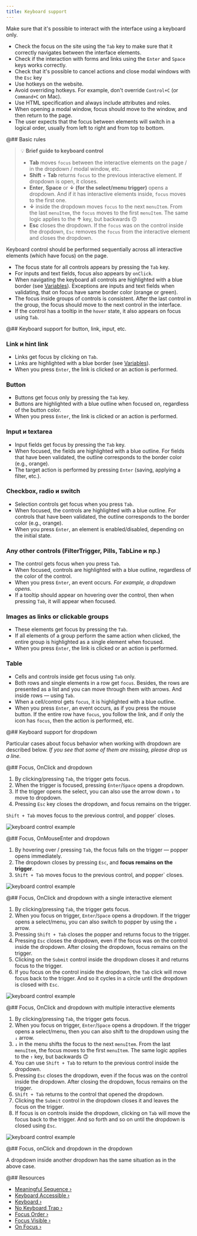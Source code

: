 ```yaml
---
title: Keyboard support
---
```


Make sure that it's possible to interact with the interface using a keyboard only.

- Check the focus on the site using the `Tab` key to make sure that it correctly navigates between the interface elements.
- Check if the interaction with forms and links using the `Enter` and `Space` keys works correctly.
- Check that it's possible to cancel actions and close modal windows with the `Esc` key
- Use hotkeys on the website.
- Avoid overriding hotkeys. For example, don't override `Control+C` (or `Command+C` on Mac).
- Use HTML specification and always include attributes and roles.
- When opening a modal window, focus should move to the window, and then return to the page.
- The user expects that the focus between elements will switch in a logical order, usually from left to right and from top to bottom.

@## Basic rules

> 💡 **Brief guide to keyboard control**
>
> - **Tab** moves `focus` between the interactive elements on the page / in the dropdown / modal window, etc.
> - **Shift** + **Tab** returns `focus` to the previous interactive element. If dropdown is open, it closes.
> - **Enter**, **Space** or **↓** **(for the select/menu trigger)** opens a dropdown. And if it has interactive elements inside, `focus` moves to the first one.
> - **↓** inside the dropdown moves `focus` to the next `menuItem`. From the last `menuItem`, the `focus` moves to the first `menuItem`. The same logic applies to the **↑** key, but backwards 🙃
> - **Esc** closes the dropdown. If the `focus` was on the control inside the dropdown, `Esc` removes the `focus` from the interactive element and closes the dropdown.

Keyboard control should be performed sequentially across all interactive elements (which have focus) on the page.

- The focus state for all controls appears by pressing the `Tab` key.
- For inputs and text fields, focus also appears by `onClick`.
- When navigating the keyboard all controls are highlighted with a blue border (see [Variables](/style/variables/#ab8464)). Exceptions are inputs and text fields when validating, that on focus have same border color (orange or green).
- The focus inside groups of controls is consistent. After the last control in the group, the focus should move to the next control in the interface.
- If the control has a tooltip in the `hover` state, it also appears on focus using `Tab`.

@## Keyboard support for button, link, input, etc.

### Link и hint link

- Links get focus by clicking on `Tab`.
- Links are highlighted with a blue border (see [Variables](/style/variables/#ab8464)).
- When you press `Enter`, the link is clicked or an action is performed.

### Button

- Buttons get focus only by pressing the `Tab` key.
- Buttons are highlighted with a blue outline when focused on, regardless of the button color.
- When you press `Enter`, the link is clicked or an action is performed.

### Input и textarea

- Input fields get focus by pressing the `Tab` key.
- When focused, the fields are highlighted with a blue outline. For fields that have been validated, the outline corresponds to the border color (e.g., orange).
- The target action is performed by pressing `Enter` (saving, applying a filter, etc.).

### Checkbox, radio и switch

- Selection controls get focus when you press `Tab`.
- When focused, the controls are highlighted with a blue outline. For controls that have been validated, the outline corresponds to the border color (e.g., orange).
- When you press `Enter`, an element is enabled/disabled, depending on the initial state.

### Any other controls (FilterTrigger, Pills, TabLine и пр.)

- The control gets focus when you press `Tab`.
- When focused, controls are highlighted with a blue outline, regardless of the color of the control.
- When you press `Enter`, an event occurs. _For example, a dropdown opens._
- If a tooltip should appear on hovering over the control, then when pressing `Tab`, it will appear when focused.

### Images as links or clickable groups

- These elements get focus by pressing the `Tab`.
- If all elements of a group perform the same action when clicked, the entire group is highlighted as a single element when focused.
- When you press `Enter`, the link is clicked or an action is performed.

### Table

- Cells and controls inside get focus using `Tab` only.
- Both rows and single elements in a row get `focus`. Besides, the rows are presented as a list and you can move through them with arrows. And inside rows — using `Tab`.
- When a cell/control gets `focus`, it is highlighted with a blue outline.
- When you press `Enter`, an event occurs, as if you press the mouse button. If the entire row have `focus`, you follow the link, and if only the icon has `focus`, then the action is performed, etc.

@## Keyboard support for dropdown

Particular cases about focus behavior when working with dropdown are described below. _If you see that some of them are missing, please drop us a line._

@## Focus, OnClick and dropdown

1. By clicking/pressing `Tab`, the trigger gets focus.
2. When the trigger is focused, pressing `Enter`/`Space` opens a dropdown.
3. If the trigger opens the select, you can also use the arrow down `↓` to move to dropdown.
4. Pressing `Esc` key closes the dropdown, and focus remains on the trigger.

`Shift + Tab` moves focus to the previous control, and popper` closes.

![keyboard control example](/core-principles/a11y/static/keyboard-nav1.png)

@## Focus, OnMouseEnter and dropdown

1. By hovering over / pressing `Tab`, the focus falls on the trigger — popper opens immediately.
2. The dropdown closes by pressing `Esc`, and **focus remains on the trigger**.
3. `Shift + Tab` moves focus to the previous control, and popper` closes.

![keyboard control example](/core-principles/a11y/static/keyboard-nav2.png)

@## Focus, OnClick and dropdown with a single interactive element

1. By clicking/pressing `Tab`, the trigger gets focus.
2. When you focus on trigger, `Enter`/`Space` opens a dropdown. If the trigger opens a select/menu, you can also switch to popper by using the `↓` arrow.
3. Pressing `Shift + Tab` closes the popper and returns focus to the trigger.
4. Pressing `Esc` closes the dropdown, even if the focus was on the control inside the dropdown. After closing the dropdown, focus remains on the trigger.
5. Clicking on the `Submit` control inside the dropdown closes it and returns focus to the trigger.
6. If you focus on the control inside the dropdown, the `Tab` click will move focus back to the trigger. And so it cycles in a circle until the dropdown is closed with `Esc`.

![keyboard control example](/core-principles/a11y/static/keyboard-nav3.png)

@## Focus, OnClick and dropdown with multiple interactive elements

1. By clicking/pressing `Tab`, the trigger gets focus.
2. When you focus on trigger, `Enter`/`Space` opens a dropdown. If the trigger opens a select/menu, then you can also shift to the dropdown using the `↓` arrow.
3. `↓` in the menu shifts the focus to the next `menuItem`. From the last `menuItem`, the focus moves to the first `menuItem`. The same logic applies to the `↑` key, but backwards 🙃
4. You can use `Shift + Tab` to return to the previous control inside the dropdown.
5. Pressing `Esc` closes the dropdown, even if the focus was on the control inside the dropdown. After closing the dropdown, focus remains on the trigger.
6. `Shift + Tab` returns to the control that opened the dropdown.
7. Clicking the `Submit` control in the dropdown closes it and leaves the focus on the trigger.
8. If focus is on controls inside the dropdown, clicking on `Tab` will move the focus back to the trigger. And so forth and so on until the dropdown is closed using `Esc`.

![keyboard control example](/core-principles/a11y/static/keyboard-nav4.png)

@## Focus, onClick and dropdown in the dropdown

A dropdown inside another dropdown has the same situation as in the above case.

@## Resources

- [Meaningful Sequence ›](https://www.w3.org/TR/WCAG21/#meaningful-sequence)
- [Keyboard Accessible ›](https://www.w3.org/TR/WCAG21/#keyboard-accessible)
- [Keyboard ›](https://www.w3.org/TR/WCAG21/#keyboard)
- [No Keyboard Trap ›](https://www.w3.org/TR/WCAG21/#no-keyboard-trap)
- [Focus Order ›](https://www.w3.org/TR/WCAG21/#focus-order)
- [Focus Visible ›](https://www.w3.org/TR/WCAG21/#focus-visible)
- [On Focus ›](https://www.w3.org/TR/WCAG21/#on-focus)

